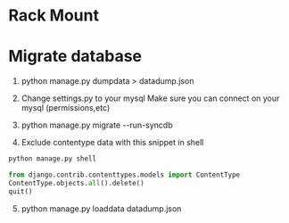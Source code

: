 # Rack Mount

# Migrate database

1. python manage.py dumpdata > datadump.json
2. Change settings.py to your mysql Make sure you can connect on your mysql (permissions,etc)
3. python manage.py migrate --run-syncdb

4. Exclude contentype data with this snippet in shell

```python
python manage.py shell

from django.contrib.contenttypes.models import ContentType
ContentType.objects.all().delete()
quit()
```

5. python manage.py loaddata datadump.json
